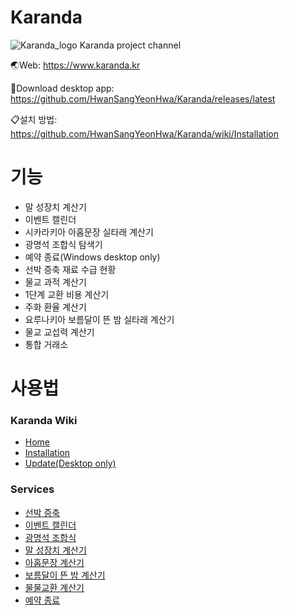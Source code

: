 # Karanda
![Karanda_logo](https://user-images.githubusercontent.com/97436524/226518401-32ee6f8f-3ab1-4dbe-bca0-c93be47e3c63.png)
Karanda project channel

🌏Web: https://www.karanda.kr

📂Download desktop app: https://github.com/HwanSangYeonHwa/Karanda/releases/latest

📋설치 방법: https://github.com/HwanSangYeonHwa/Karanda/wiki/Installation

# 기능
- 말 성장치 계산기
- 이벤트 캘린더
- 시카라키아 아홉문장 실타래 계산기
- 광명석 조합식 탐색기
- 예약 종료(Windows desktop only)
- 선박 증축 재료 수급 현황
- 물교 과적 계산기
- 1단계 교환 비용 계산기
- 주화 환율 계산기
- 요루나키아 보름달이 뜬 밤 실타래 계산기
- 물교 교섭력 계산기
- 통합 거래소

# 사용법
### Karanda Wiki
 - [Home](https://github.com/HwanSangYeonHwa/Karanda/wiki)
 - [Installation](https://github.com/HwanSangYeonHwa/Karanda/wiki/Installation)
 - [Update(Desktop only)](https://github.com/HwanSangYeonHwa/Karanda/wiki/Update)
### Services
 - [선박 증축](https://github.com/HwanSangYeonHwa/Karanda/wiki/Ship-extension)
 - [이벤트 캘린더](https://github.com/HwanSangYeonHwa/Karanda/wiki/Event-calender)
 - [광명석 조합식](https://github.com/HwanSangYeonHwa/Karanda/wiki/Artifact)
 - [말 성장치 계산기](https://github.com/HwanSangYeonHwa/Karanda/wiki/Horse)
 - [아홉문장 계산기](https://github.com/HwanSangYeonHwa/Karanda/wiki/Sycrakea)
 - [보름달이 뜬 밤 계산기](https://github.com/HwanSangYeonHwa/Karanda/wiki/Yolunakea)
 - [물물교환 계산기](https://github.com/HwanSangYeonHwa/Karanda/wiki/Trade-calculator)
 - [예약 종료](https://github.com/HwanSangYeonHwa/Karanda/wiki/Shutdown-scheduler)
 

